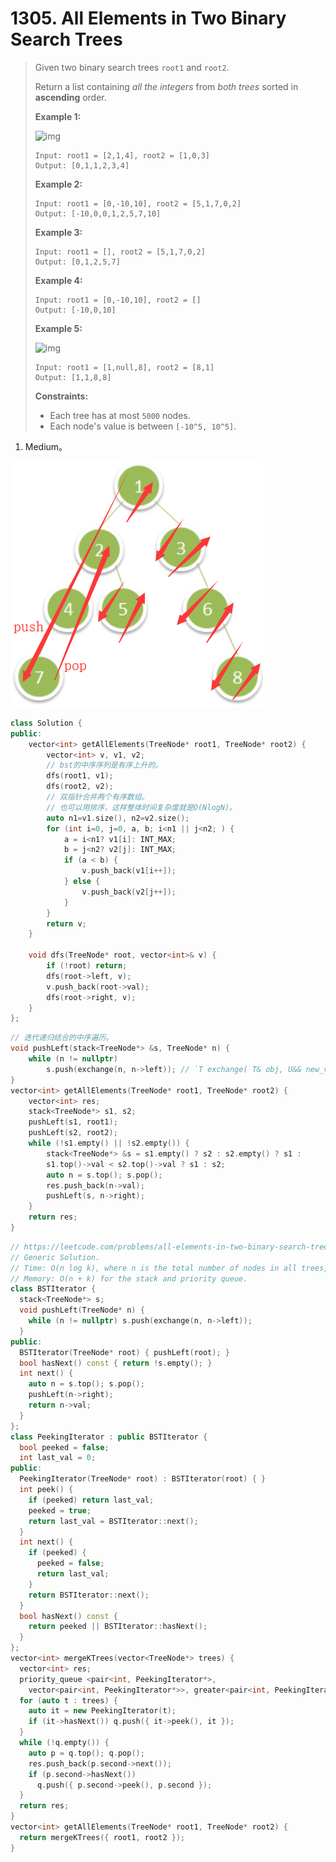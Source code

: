 # 1305. All Elements in Two Binary Search Trees

> Given two binary search trees `root1` and `root2`.
>
> Return a list containing *all the integers* from *both trees* sorted in **ascending** order.
>
> **Example 1:**
>
> ![img](https://assets.leetcode.com/uploads/2019/12/18/q2-e1.png)
>
> ```
> Input: root1 = [2,1,4], root2 = [1,0,3]
> Output: [0,1,1,2,3,4]
> ```
>
> **Example 2:**
>
> ```
> Input: root1 = [0,-10,10], root2 = [5,1,7,0,2]
> Output: [-10,0,0,1,2,5,7,10]
> ```
>
> **Example 3:**
>
> ```
> Input: root1 = [], root2 = [5,1,7,0,2]
> Output: [0,1,2,5,7]
> ```
>
> **Example 4:**
>
> ```
> Input: root1 = [0,-10,10], root2 = []
> Output: [-10,0,10]
> ```
>
> **Example 5:**
>
> ![img](https://assets.leetcode.com/uploads/2019/12/18/q2-e5-.png)
>
> ```
> Input: root1 = [1,null,8], root2 = [8,1]
> Output: [1,1,8,8]
> ```
>
> **Constraints:**
>
> - Each tree has at most `5000` nodes.
> - Each node's value is between `[-10^5, 10^5]`.

1. Medium。

![](../img/1305.png)

```cpp
class Solution {
public:
    vector<int> getAllElements(TreeNode* root1, TreeNode* root2) {
        vector<int> v, v1, v2;
        // bst的中序序列是有序上升的。
        dfs(root1, v1);
        dfs(root2, v2);
        // 双指针合并两个有序数组。
        // 也可以用排序，这样整体时间复杂度就是O(NlogN)。
        auto n1=v1.size(), n2=v2.size();
        for (int i=0, j=0, a, b; i<n1 || j<n2; ) {
            a = i<n1? v1[i]: INT_MAX;
            b = j<n2? v2[j]: INT_MAX;
            if (a < b) {
                v.push_back(v1[i++]);
            } else {
                v.push_back(v2[j++]);
            }
        }
        return v;
    }
    
    void dfs(TreeNode* root, vector<int>& v) {
        if (!root) return;
        dfs(root->left, v);
        v.push_back(root->val);
        dfs(root->right, v);
    }
};
```

```cpp
// 迭代递归结合的中序遍历。
void pushLeft(stack<TreeNode*> &s, TreeNode* n) {
    while (n != nullptr) 
        s.push(exchange(n, n->left)); // `T exchange( T& obj, U&& new_value );`，返回obj的旧值。
}
vector<int> getAllElements(TreeNode* root1, TreeNode* root2) {
    vector<int> res;
    stack<TreeNode*> s1, s2;
    pushLeft(s1, root1);
    pushLeft(s2, root2);
    while (!s1.empty() || !s2.empty()) {
        stack<TreeNode*> &s = s1.empty() ? s2 : s2.empty() ? s1 : 
        s1.top()->val < s2.top()->val ? s1 : s2;
        auto n = s.top(); s.pop();
        res.push_back(n->val);
        pushLeft(s, n->right);
    }
    return res;
}
```

```cpp
// https://leetcode.com/problems/all-elements-in-two-binary-search-trees/discuss/464073/C%2B%2B-One-Pass-Traversal
// Generic Solution.
// Time: O(n log k), where n is the total number of nodes in all trees, and k is the number of trees.（最小堆的大小为k）
// Memory: O(n + k) for the stack and priority queue.
class BSTIterator {
  stack<TreeNode*> s;
  void pushLeft(TreeNode* n) {
    while (n != nullptr) s.push(exchange(n, n->left));
  }
public:
  BSTIterator(TreeNode* root) { pushLeft(root); }
  bool hasNext() const { return !s.empty(); }
  int next() {
    auto n = s.top(); s.pop();
    pushLeft(n->right);
    return n->val;
  }
};
class PeekingIterator : public BSTIterator {
  bool peeked = false;
  int last_val = 0;
public:
  PeekingIterator(TreeNode* root) : BSTIterator(root) { }
  int peek() {
    if (peeked) return last_val;
    peeked = true;
    return last_val = BSTIterator::next();
  }
  int next() {
    if (peeked) {
      peeked = false;
      return last_val;
    }
    return BSTIterator::next();
  }
  bool hasNext() const {
    return peeked || BSTIterator::hasNext();
  }
};
vector<int> mergeKTrees(vector<TreeNode*> trees) {
  vector<int> res;
  priority_queue <pair<int, PeekingIterator*>,
    vector<pair<int, PeekingIterator*>>, greater<pair<int, PeekingIterator*>> > q;
  for (auto t : trees) {
    auto it = new PeekingIterator(t);
    if (it->hasNext()) q.push({ it->peek(), it });
  }
  while (!q.empty()) {
    auto p = q.top(); q.pop();
    res.push_back(p.second->next());
    if (p.second->hasNext())
      q.push({ p.second->peek(), p.second });
  }
  return res;
}
vector<int> getAllElements(TreeNode* root1, TreeNode* root2) {
  return mergeKTrees({ root1, root2 });
}
```

